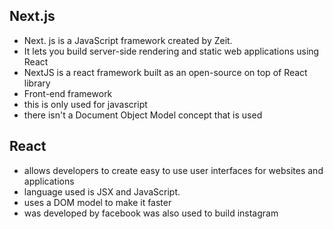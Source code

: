 ## Next.js
- Next. js is a JavaScript framework created by Zeit.
- It lets you build server-side rendering and static web applications using React
- NextJS is a react framework built as an open-source on top of React library
- Front-end framework
- this is only used for javascript
- there isn't a Document Object Model concept that is used

## React 
- allows developers to create easy to use user interfaces for websites and applications
-  language used is JSX and JavaScript.
-  uses a DOM model to make it faster
-  was developed by facebook was also used to build instagram
